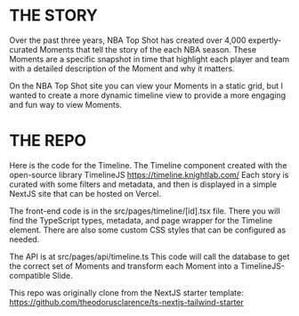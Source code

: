 # THE STORY

Over the past three years, NBA Top Shot has created over 4,000 expertly-curated Moments that tell the story of the each NBA season. These Moments are a specific snapshot in time that highlight each player and team with a detailed description of the Moment and why it matters.

On the NBA Top Shot site you can view your Moments in a static grid, but I wanted to create a more dynamic timeline view to provide a more engaging and fun way to view Moments.

# THE REPO

Here is the code for the Timeline. The Timeline component created with the open-source library TimelineJS <https://timeline.knightlab.com/> Each story is curated with some filters and metadata, and then is displayed in a simple NextJS site that can be hosted on Vercel.

The front-end code is in the src/pages/timeline/[id].tsx file. There you will find the TypeScript types, metadata, and page wrapper for the Timeline element. There are also some custom CSS styles that can be configured as needed.

The API is at src/pages/api/timeline.ts This code will call the database to get the correct set of Moments and transform each Moment into a TimelineJS-compatible Slide.

This repo was originally clone from the NextJS starter template: <https://github.com/theodorusclarence/ts-nextjs-tailwind-starter>
